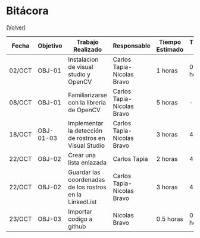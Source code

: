 # Bitácora

[(Volver)](../README.md)

| Fecha  | Objetivo  | Trabajo Realizado | Responsable | Tiempo Estimado | Tiempo Real |
|--------|-----------|-------------------|-------------|-----------------|-------------|
| 02/OCT | OBJ-01    | Instalacion de visual studio y OpenCV | Carlos Tapia-Nicolas Bravo | 1 horas | 0.5 horas |
| 08/OCT | OBJ-01    | Familiarizarse con la libreria de OpenCV | Carlos Tapia-Nicolas Bravo | 5 horas | - horas |
| 18/OCT | OBJ-01-03 | Implementar la detección de rostros en Visual Studio | Carlos Tapia-Nicolas Bravo | 3 horas | 4 horas |
| 22/OCT | OBJ-02    | Crear una lista enlazada | Carlos Tapia| 2 horas | 4 horas |
| 22/OCT | OBJ-02    | Guardar las coordenadas de los rostros en la LinkedList| Carlos Tapia-Nicolas Bravo | 3 horas | 4 horas |
| 23/OCT | OBJ-03    | Importar codigo a github | Nicolas Bravo|0.5 horas| 0.2 horas|
